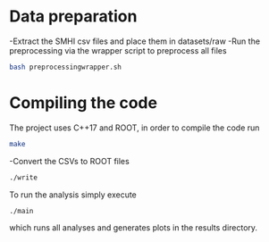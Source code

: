 # Data preparation

-Extract the SMHI csv files and place them in datasets/raw
-Run the preprocessing via the wrapper script to preprocess all files 
``` sh
bash preprocessingwrapper.sh
```
# Compiling the code
The project uses C++17 and ROOT, in order to compile the code run
``` sh
make
```

-Convert the CSVs to ROOT files
``` sh
./write
```

To run the analysis simply execute
``` sh
./main
```
which runs all analyses and generates plots in the results directory.

